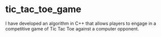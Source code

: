 # tic_tac_toe_game
I have developed an algorithm in C++ that allows players to engage in a competitive game of Tic Tac Toe against a computer opponent. 
